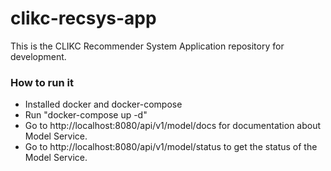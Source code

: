 # clikc-recsys-app
This is the CLIKC Recommender System Application repository for development.

### How to run it
- Installed docker and docker-compose
- Run "docker-compose up -d"
- Go to http://localhost:8080/api/v1/model/docs for documentation about Model Service.
- Go to http://localhost:8080/api/v1/model/status to get the status of the Model Service.

